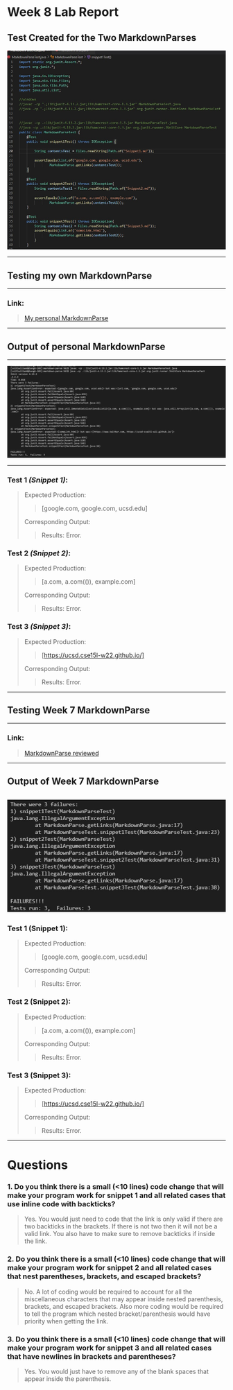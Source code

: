 # Week 8 Lab Report

## **Test Created for the Two MarkdownParses**

![image](markdownTests.jpg)

---

## **Testing my own MarkdownParse**

---

### **Link:**
>[My personal MarkdownParse](https://github.com/dan248lee/markdown-parse)

---
## **Output of personal MarkdownParse**
---

![image](my.jpg)

---

### **Test 1** *(Snippet 1)*:
>Expected Production:
>> [google.com, google.com, ucsd.edu]
>
>Corresponding Output:
>>Results: Error. 

### **Test 2** *(Snippet 2)*:
>Expected Production:
>> [a.com, a.com(()), example.com]
>
>Corresponding Output:
>>Results: Error.

### **Test 3** *(Snippet 3)*:
>Expected Production:
>> [https://ucsd.cse15l-w22.github.io/]
>
>Corresponding Output:
>>Results: Error. 

---

## **Testing Week 7 MarkdownParse**
---

### Link:
>[MarkdownParse reviewed](https://github.com/5ean-github/markdown-parse.git)

---
## **Output of Week 7 MarkdownParse**

![image](errors.jpg)
---

### **Test 1** (Snippet 1):
>Expected Production:
>> [google.com, google.com, ucsd.edu]
>
>Corresponding Output:
>>Results: Error.

### **Test 2** (Snippet 2):
>Expected Production:
>> [a.com, a.com(()), example.com]
>
>Corresponding Output:
>>Results: Error.

### **Test 3** (Snippet 3):
>Expected Production:
>> [https://ucsd.cse15l-w22.github.io/]
>
>Corresponding Output:
>>Results: Error.

---

# **Questions**

### **1. Do you think there is a small (<10 lines) code change that will make your program work for snippet 1 and all related cases that use inline code with backticks?**

> Yes. You would just need to code that the link is only valid if there are two backticks in the brackets. If there is not two then it will not be a valid link. You also have to make sure to remove backticks if inside the link.

### **2. Do you think there is a small (<10 lines) code change that will make your program work for snippet 2 and all related cases that nest parentheses, brackets, and escaped brackets?**

> No. A lot of coding would be required to account for all the miscellaneous characters that may appear inside nested parenthesis, brackets, and escaped brackets. Also more coding would be required to tell the program which nested bracket/parenthesis would have priority when getting the link.

### **3. Do you think there is a small (<10 lines) code change that will make your program work for snippet 3 and all related cases that have newlines in brackets and parentheses?**

> Yes. You would just have to remove any of the blank spaces that appear inside the parenthesis.